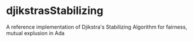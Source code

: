 # djikstrasStabilizing
A reference implementation of Djikstra's Stabilizing Algorithm for fairness, mutual explusion in Ada
